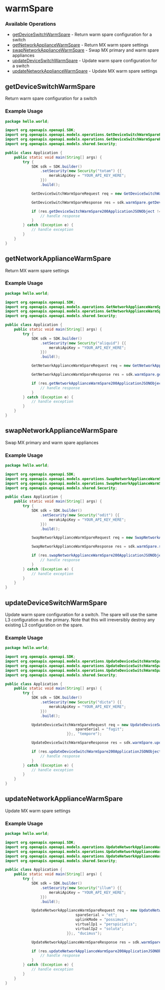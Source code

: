 # warmSpare

### Available Operations

* [getDeviceSwitchWarmSpare](#getdeviceswitchwarmspare) - Return warm spare configuration for a switch
* [getNetworkApplianceWarmSpare](#getnetworkappliancewarmspare) - Return MX warm spare settings
* [swapNetworkApplianceWarmSpare](#swapnetworkappliancewarmspare) - Swap MX primary and warm spare appliances
* [updateDeviceSwitchWarmSpare](#updatedeviceswitchwarmspare) - Update warm spare configuration for a switch
* [updateNetworkApplianceWarmSpare](#updatenetworkappliancewarmspare) - Update MX warm spare settings

## getDeviceSwitchWarmSpare

Return warm spare configuration for a switch

### Example Usage

```java
package hello.world;

import org.openapis.openapi.SDK;
import org.openapis.openapi.models.operations.GetDeviceSwitchWarmSpareRequest;
import org.openapis.openapi.models.operations.GetDeviceSwitchWarmSpareResponse;
import org.openapis.openapi.models.shared.Security;

public class Application {
    public static void main(String[] args) {
        try {
            SDK sdk = SDK.builder()
                .setSecurity(new Security("totam") {{
                    merakiApiKey = "YOUR_API_KEY_HERE";
                }})
                .build();

            GetDeviceSwitchWarmSpareRequest req = new GetDeviceSwitchWarmSpareRequest("vel");            

            GetDeviceSwitchWarmSpareResponse res = sdk.warmSpare.getDeviceSwitchWarmSpare(req);

            if (res.getDeviceSwitchWarmSpare200ApplicationJSONObject != null) {
                // handle response
            }
        } catch (Exception e) {
            // handle exception
        }
    }
}
```

## getNetworkApplianceWarmSpare

Return MX warm spare settings

### Example Usage

```java
package hello.world;

import org.openapis.openapi.SDK;
import org.openapis.openapi.models.operations.GetNetworkApplianceWarmSpareRequest;
import org.openapis.openapi.models.operations.GetNetworkApplianceWarmSpareResponse;
import org.openapis.openapi.models.shared.Security;

public class Application {
    public static void main(String[] args) {
        try {
            SDK sdk = SDK.builder()
                .setSecurity(new Security("aliquid") {{
                    merakiApiKey = "YOUR_API_KEY_HERE";
                }})
                .build();

            GetNetworkApplianceWarmSpareRequest req = new GetNetworkApplianceWarmSpareRequest("rerum");            

            GetNetworkApplianceWarmSpareResponse res = sdk.warmSpare.getNetworkApplianceWarmSpare(req);

            if (res.getNetworkApplianceWarmSpare200ApplicationJSONObject != null) {
                // handle response
            }
        } catch (Exception e) {
            // handle exception
        }
    }
}
```

## swapNetworkApplianceWarmSpare

Swap MX primary and warm spare appliances

### Example Usage

```java
package hello.world;

import org.openapis.openapi.SDK;
import org.openapis.openapi.models.operations.SwapNetworkApplianceWarmSpareRequest;
import org.openapis.openapi.models.operations.SwapNetworkApplianceWarmSpareResponse;
import org.openapis.openapi.models.shared.Security;

public class Application {
    public static void main(String[] args) {
        try {
            SDK sdk = SDK.builder()
                .setSecurity(new Security("odit") {{
                    merakiApiKey = "YOUR_API_KEY_HERE";
                }})
                .build();

            SwapNetworkApplianceWarmSpareRequest req = new SwapNetworkApplianceWarmSpareRequest("consequuntur");            

            SwapNetworkApplianceWarmSpareResponse res = sdk.warmSpare.swapNetworkApplianceWarmSpare(req);

            if (res.swapNetworkApplianceWarmSpare200ApplicationJSONObject != null) {
                // handle response
            }
        } catch (Exception e) {
            // handle exception
        }
    }
}
```

## updateDeviceSwitchWarmSpare

Update warm spare configuration for a switch. The spare will use the same L3 configuration as the primary. Note that this will irreversibly destroy any existing L3 configuration on the spare.

### Example Usage

```java
package hello.world;

import org.openapis.openapi.SDK;
import org.openapis.openapi.models.operations.UpdateDeviceSwitchWarmSpareRequest;
import org.openapis.openapi.models.operations.UpdateDeviceSwitchWarmSpareRequestBody;
import org.openapis.openapi.models.operations.UpdateDeviceSwitchWarmSpareResponse;
import org.openapis.openapi.models.shared.Security;

public class Application {
    public static void main(String[] args) {
        try {
            SDK sdk = SDK.builder()
                .setSecurity(new Security("dicta") {{
                    merakiApiKey = "YOUR_API_KEY_HERE";
                }})
                .build();

            UpdateDeviceSwitchWarmSpareRequest req = new UpdateDeviceSwitchWarmSpareRequest(                new UpdateDeviceSwitchWarmSpareRequestBody(false) {{
                                spareSerial = "fugit";
                            }};, "tempore");            

            UpdateDeviceSwitchWarmSpareResponse res = sdk.warmSpare.updateDeviceSwitchWarmSpare(req);

            if (res.updateDeviceSwitchWarmSpare200ApplicationJSONObject != null) {
                // handle response
            }
        } catch (Exception e) {
            // handle exception
        }
    }
}
```

## updateNetworkApplianceWarmSpare

Update MX warm spare settings

### Example Usage

```java
package hello.world;

import org.openapis.openapi.SDK;
import org.openapis.openapi.models.operations.UpdateNetworkApplianceWarmSpareRequest;
import org.openapis.openapi.models.operations.UpdateNetworkApplianceWarmSpareRequestBody;
import org.openapis.openapi.models.operations.UpdateNetworkApplianceWarmSpareResponse;
import org.openapis.openapi.models.shared.Security;

public class Application {
    public static void main(String[] args) {
        try {
            SDK sdk = SDK.builder()
                .setSecurity(new Security("illum") {{
                    merakiApiKey = "YOUR_API_KEY_HERE";
                }})
                .build();

            UpdateNetworkApplianceWarmSpareRequest req = new UpdateNetworkApplianceWarmSpareRequest(                new UpdateNetworkApplianceWarmSpareRequestBody(false) {{
                                spareSerial = "et";
                                uplinkMode = "possimus";
                                virtualIp1 = "perspiciatis";
                                virtualIp2 = "soluta";
                            }};, "ducimus");            

            UpdateNetworkApplianceWarmSpareResponse res = sdk.warmSpare.updateNetworkApplianceWarmSpare(req);

            if (res.updateNetworkApplianceWarmSpare200ApplicationJSONObject != null) {
                // handle response
            }
        } catch (Exception e) {
            // handle exception
        }
    }
}
```
